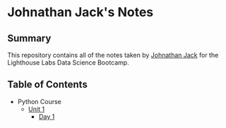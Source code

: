 # Johnathan Jack's Notes

## Summary
This repository contains all of the notes taken by [Johnathan Jack](https://github.com/JohnathanJack) for the Lighthouse Labs Data Science Bootcamp.

## Table of Contents
* Python Course
    * [Unit 1](/Unit_1)
      * [Day 1](/Unit_1/Day_1)

